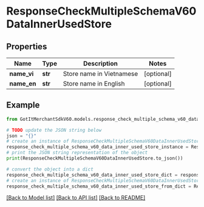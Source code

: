 # ResponseCheckMultipleSchemaV60DataInnerUsedStore


## Properties

Name | Type | Description | Notes
------------ | ------------- | ------------- | -------------
**name_vi** | **str** | Store name in Vietnamese | [optional] 
**name_en** | **str** | Store name in English | [optional] 

## Example

```python
from GotItMerchantSdkV60.models.response_check_multiple_schema_v60_data_inner_used_store import ResponseCheckMultipleSchemaV60DataInnerUsedStore

# TODO update the JSON string below
json = "{}"
# create an instance of ResponseCheckMultipleSchemaV60DataInnerUsedStore from a JSON string
response_check_multiple_schema_v60_data_inner_used_store_instance = ResponseCheckMultipleSchemaV60DataInnerUsedStore.from_json(json)
# print the JSON string representation of the object
print(ResponseCheckMultipleSchemaV60DataInnerUsedStore.to_json())

# convert the object into a dict
response_check_multiple_schema_v60_data_inner_used_store_dict = response_check_multiple_schema_v60_data_inner_used_store_instance.to_dict()
# create an instance of ResponseCheckMultipleSchemaV60DataInnerUsedStore from a dict
response_check_multiple_schema_v60_data_inner_used_store_from_dict = ResponseCheckMultipleSchemaV60DataInnerUsedStore.from_dict(response_check_multiple_schema_v60_data_inner_used_store_dict)
```
[[Back to Model list]](../README.md#documentation-for-models) [[Back to API list]](../README.md#documentation-for-api-endpoints) [[Back to README]](../README.md)


